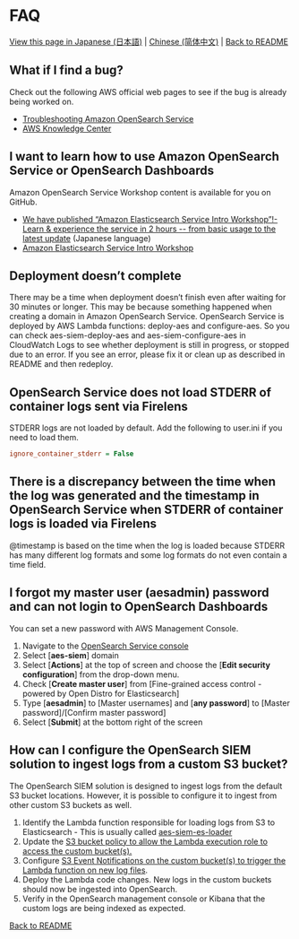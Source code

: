 # FAQ

[View this page in Japanese (日本語)](faq_ja.md) | [Chinese (简体中文)](faq_zh-cn.md) | [Back to README](../README.md)

## What if I find a bug?

Check out the following AWS official web pages to see if the bug is already being worked on.

* [Troubleshooting Amazon OpenSearch Service](https://docs.aws.amazon.com/opensearch-service/latest/developerguide/handling-errors.html)
* [AWS Knowledge Center](https://aws.amazon.com/premiumsupport/knowledge-center/#Amazon_OpenSearch_Service)

## I want to learn how to use Amazon OpenSearch Service or OpenSearch Dashboards

Amazon OpenSearch Service Workshop content is available for you on GitHub.

* [We have published “Amazon Elasticsearch Service Intro Workshop”!- Learn & experience the service in 2 hours -- from basic usage to the latest update](https://aws.amazon.com/jp/blogs/news/amazon-elasticsearch-service-hands-on/) (Japanese language)
* [Amazon Elasticsearch Service Intro Workshop](https://github.com/aws-samples/amazon-elasticsearch-intro-workshop/blob/master/README.md)

## Deployment doesn’t complete

There may be a time when deployment doesn’t finish even after waiting for 30 minutes or longer. This may be because something happened when creating a domain in Amazon OpenSearch Service. OpenSearch Service is deployed by AWS Lambda functions: deploy-aes and configure-aes. So you can check aes-siem-deploy-aes and aes-siem-configure-aes in CloudWatch Logs to see whether deployment is still in progress, or stopped due to an error. If you see an error, please fix it or clean up as described in README and then redeploy.

## OpenSearch Service does not load STDERR of container logs sent via Firelens

STDERR logs are not loaded by default. Add the following to user.ini if you need to load them.

```ini
ignore_container_stderr = False
```

## There is a discrepancy between the time when the log was generated and the timestamp in OpenSearch Service when STDERR of container logs is loaded via Firelens

@timestamp is based on the time when the log is loaded because STDERR has many different log formats and some log formats do not even contain a time field.

## I forgot my master user (aesadmin) password and can not login to OpenSearch Dashboards

You can set a new password with AWS Management Console.

1. Navigate to the [OpenSearch Service console](https://console.aws.amazon.com/es/home?)
1. Select [**aes-siem**] domain
1. Select [**Actions**] at the top of screen and choose the [**Edit security configuration**] from the drop-down menu.
1. Check [**Create master user**] from [Fine-grained access control - powered by Open Distro for Elasticsearch]
1. Type [**aesadmin**] to [Master usernames] and [**any password**] to [Master password]/[Confirm master password]
1. Select [**Submit**] at the bottom right of the screen

## How can I configure the OpenSearch SIEM solution to ingest logs from a custom S3 bucket?
The OpenSearch SIEM solution is designed to ingest logs from the default S3 bucket locations. However, it is possible to configure it to ingest from other custom S3 buckets as well.
1. Identify the Lambda function responsible for loading logs from S3 to Elasticsearch - This is usually called [aes-siem-es-loader](https://github.com/aws-samples/siem-on-amazon-opensearch-service/tree/main?tab=readme-ov-file#aes-siem-es-loader)
2. Update the [S3 bucket policy to allow the Lambda execution role to access the custom bucket(s).](https://github.com/aws-samples/siem-on-amazon-opensearch-service/blob/main/docs/configure_siem.md#near-real-time-loading-from-other-s3-buckets)
3. Configure [S3 Event Notifications on the custom bucket(s) to trigger the Lambda function on new log files](https://github.com/aws-samples/siem-on-amazon-opensearch-service/blob/main/docs/configure_siem.md#amazon-s3-event-notifications).
4. Deploy the Lambda code changes. New logs in the custom buckets should now be ingested into OpenSearch.
5. Verify in the OpenSearch management console or Kibana that the custom logs are being indexed as expected.

[Back to README](../README.md)
